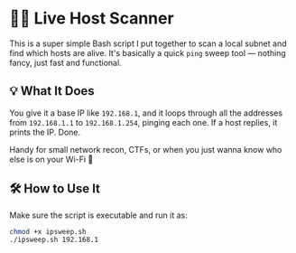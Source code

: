 # 🕵️‍♂️ Live Host Scanner

This is a super simple Bash script I put together to scan a local subnet and find which hosts are alive. It's basically a quick `ping` sweep tool — nothing fancy, just fast and functional.

## 💡 What It Does

You give it a base IP like `192.168.1`, and it loops through all the addresses from `192.168.1.1` to `192.168.1.254`, pinging each one. If a host replies, it prints the IP. Done.

Handy for small network recon, CTFs, or when you just wanna know who else is on your Wi-Fi 👀

## 🛠️ How to Use It

Make sure the script is executable and run it as:

```bash
chmod +x ipsweep.sh
./ipsweep.sh 192.168.1
